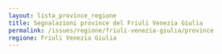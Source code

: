 ```yaml
---
layout: lista_province_regione
title: Segnalazioni province del Friuli Venezia Giulia
permalink: /issues/regione/friuli-venezia-giulia/province
regione: Friuli Venezia Giulia
---
```


